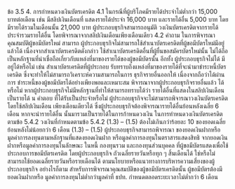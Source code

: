 ข้อ
3.5
4. การกำหนดวงเงินบัตรเครดิต
4.1 ในกรณีที่ผู้บริโภคมีรายได้ประจำไม่ต่ำกว่า
15,000 บาทต่อเดือน เช่น มีสลิปเงินเดือนที่
แสดงรายได้ประจำ 16,000 บาท และรายได้อื่น
5,000 บาท โดยมีรายได้รวมในเดือนนั้น
21,000 บาท ผู้ประกอบธุรกิจสามารถอนุมัติ
วงเงินบัตรเครดิตจากรายได้ประจำรวมรายได้อื่น
โดยพิจารณาจากสลิปเงินเดือนเพียงเดือนเดียว
4.2
คำถาม
ในการพิจารณาคุณสมบัติผู้ขอมีบัตรใหม่ สามารถ ผู้ประกอบธุรกิจไม่สามารถใช้สำเนาบัตรเครดิตที่ผู้ขอมีบัตรใหม่มีอยู่แล้วได้ เนื่องจากสำเนาบัตรเครดิตดังกล่าว
ใช้สำเนาบัตรเครดิตอื่นที่ผู้ยื่นขอสมัครบัตรใหม่นั้น ไม่ได้ถือเป็นหลักฐานที่น่าเชื่อถือเกี่ยวกับแหล่งที่มาของรายได้ของผู้ขอมีบัตรนั้น อีกทั้ง ผู้ประกอบธุรกิจไม่ได้
มีอยู่ได้หรือไม่ เช่น สำเนาบัตรเครดิตที่ผู้ประกอบ รับทราบถึงแหล่งที่มาของรายได้ที่จะนำมาชำระหนี้บัตรเครดิต ซึ่งจะทำให้ไม่สามารถวิเคราะห์ความสามารถในการ
ธุรกิจรายอื่นออกให้ เนื่องจากถือว่าได้ผ่านการ ชำระหนี้ของผู้ขอมีบัตรได้อย่างเพียงพอและเหมาะสม
พิจารณาจากผู้ประกอบธุรกิจรายอื่นแล้ว
ได้หรือไม่
หากผู้ประกอบธุรกิจไม่มีหลักฐานที่ทำให้สามารถทราบได้ว่า รายได้อื่นที่แสดงในสลิปเงินเดือนเป็นรายได้
น
คำตอบ
ที่ได้รับเป็นประจำหรือไม่ ผู้ประกอบธุรกิจจะไม่สามารถพิจารณาวงเงินบัตรเครดิตโดยใช้สลิปเงินเดือน
เพียงเดือนเดียวได้ ซึ่งผู้ประกอบธุรกิจต้องพิจารณารายได้อื่นย้อนหลังเฉลี่ย 6 เดือน หากจะนำรายได้อื่น
นั้นมารวมเป็นรายได้ในการก้าหนดวงเงิน
ในการทําหนดวงเงินบัตรเครดิตตามข้อ 5.4.2 วงเงินที่กำหนดตามข้อ 5.4.2 (1.3) – (1.5) ต้องไม่เกินกว่าร้อยละ 10 ของยอดเฉลี่ยย้อนหลังไม่น้อยกว่า 6 เดือน
(1.3) – (1.5) ผู้ประกอบธุรกิจสามารถพิจารณา ของยอดเงินฝากหรือมูลค่าการลงทุนตามหลักฐานที่แสดงยอดเงินฝาก หรือมูลค่าการลงทุนในตราสารแสดงสิทธิ
จากยอดเงินฝากหรือมูลค่าการลงทุนในลักษณะ ในหนี้ กองทุนรวม และกองทุนส่วนบุคคล ที่ผู้ขอมีบัตรแสดงเพื่อใช้ประกอบการขอมีบัตรเครดิต โดยผู้ประกอบธุรกิจ
ถัวเฉลี่ยรายวันหรือทุก ๆ สิ้นเดือนได้ ใช่หรือไม่ สามารถใช้ยอดเฉลี่ยรายวันหรือรายเดือนได้ ตามนโยบายหรือแนวทางการบริหารความเสี่ยงของผู้ประกอบธุรกิจ
อย่างไรก็ตาม สำหรับการพิจารณาคุณสมบัติของผู้ขอมีบัตรเครดิตนั้น ผู้ขอมีบัตรต้องมียอดเงินฝากหรือ
มูลค่าการลงทุนไม่ต่ำกว่ามูลค่าที่ ธปท. กำหนดตลอดระยะเวลาไม่ต่ำกว่า 6 เดือน
